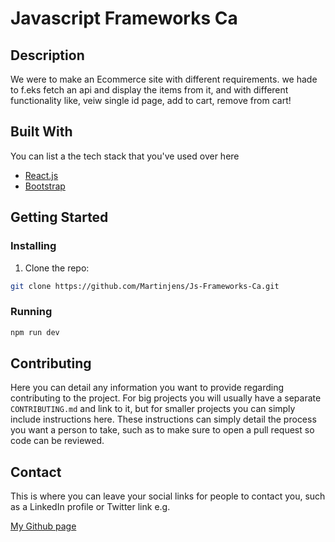 # Javascript Frameworks Ca

## Description

We were to make an Ecommerce site with different requirements.
we hade to f.eks fetch an api and display the items from it, and with different functionality like, veiw single id page, add to cart, remove from cart!

## Built With

You can list a the tech stack that you've used over here

- [React.js](https://reactjs.org/)
- [Bootstrap](https://getbootstrap.com)

## Getting Started

### Installing

1. Clone the repo:

```bash
git clone https://github.com/Martinjens/Js-Frameworks-Ca.git
```

### Running

```bash
npm run dev
```

## Contributing

Here you can detail any information you want to provide regarding contributing to the project. For big projects you will usually have a separate `CONTRIBUTING.md` and link to it, but for smaller projects you can simply include instructions here. These instructions can simply detail the process you want a person to take, such as to make sure to open a pull request so code can be reviewed.

## Contact

This is where you can leave your social links for people to contact you, such as a LinkedIn profile or Twitter link e.g.

[My Github page](https://github.com/Martinjens)

